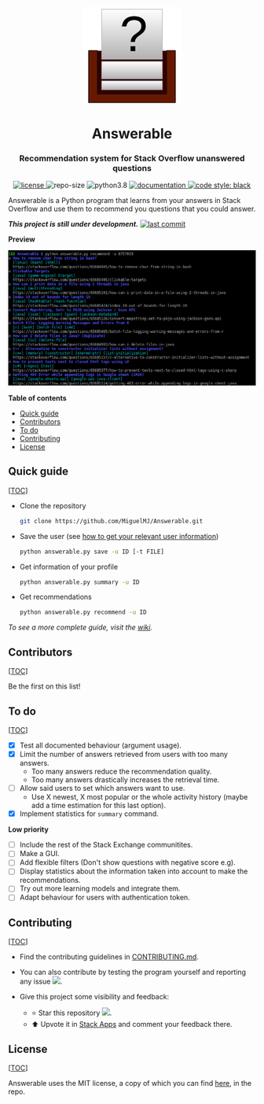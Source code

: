 <p align="center">
    <img src="doc/logo.svg" height="200px" alt="logo" title="Answerable">
</p>
<h1 align="center">Answerable</h1>
<h3 align="center">Recommendation system for Stack Overflow unanswered questions</h3>
<p align="center">
	<a href="LICENSE">
        <img alt="license" src="https://img.shields.io/badge/license-MIT-informational">
    </a>
	<img alt="repo-size" src="https://img.shields.io/github/repo-size/MiguelMJ/Answerable">
	<img alt="python3.8" src="https://img.shields.io/badge/python-3.8-informational">
	<a href="https://github.com/MiguelMJ/Answerable/wiki">
        <img alt="documentation" src="https://img.shields.io/badge/documentation-wiki-success">
    </a>
	<a href="https://github.com/psf/black">
        <img alt="code style: black" src="https://img.shields.io/badge/code%20style-black-000000.svg">
    </a>
</p>


Answerable is a Python program that learns from your answers in Stack Overflow and use them to recommend you questions that you could answer.

___This project is still under development.___ [![last commit](https://img.shields.io/github/last-commit/MiguelMJ/Answerable)](https://github.com/MiguelMJ/Answerable)

**Preview**

<p align="center"><img src="doc/preview.png" alt="preview"></p>

**Table of contents**

<span id="toc"></span>

  - [Quick guide](#Quick-guide32)
  - [Contributors](#Contributors62)
  - [To do](#To-do68)
  - [Contributing](#Contributing89)
  - [License](#License100)

<h2 id="Quick-guide32">Quick guide</h2> 

[[TOC](#toc)]

- Clone the repository

    ```bash
    git clone https://github.com/MiguelMJ/Answerable.git
    ```

- Save the user (see [how to get your relevant user information](https://github.com/MiguelMJ/Answerable/wiki/Getting_user_info))

    ```bash
    python answerable.py save -u ID [-t FILE]
    ```

- Get information of your profile

    ```bash
    python answerable.py summary -u ID
    ```

- Get recommendations

  ```bash
  python answerable.py recommend -u ID
  ```

_To see a more complete guide, visit the [wiki](https://github.com/MiguelMJ/Answerable/wiki)._

<h2 id="Contributors62">Contributors</h2> 

[[TOC](#toc)]

Be the first on this list!

<h2 id="To-do68">To do</h2> 

[[TOC](#toc)]

- [x] Test all documented behaviour (argument usage).
- [x] Limit the number of answers retrieved from users with too many answers.
  - Too many answers reduce the recommendation quality.
  - Too many answers drastically increases the retrieval time.
- [ ] Allow said users to set which answers want to use.
  - Use X newest, X most popular or the whole activity history (maybe add a time estimation for this last option).
- [x] Implement statistics for `summary` command.

**Low priority**

- [ ] Include the rest of the Stack Exchange communitites.
- [ ] Make a GUI.
- [ ] Add flexible filters (Don't show questions with negative score e.g).
- [ ] Display statistics about the information taken into account to make the recommendations.
- [ ] Try out more learning models and integrate them.
- [ ] Adapt behaviour for users with authentication token.

<h2 id="Contributing89">Contributing</h2> 

[[TOC](#toc)]

- Find the contributing guidelines in [CONTRIBUTING.md](CONTRIBUTING.md).

- You can also contribute by testing the program yourself and reporting any issue [![](https://img.shields.io/github/issues/MiguelMJ/Answerable?style=social)](https://github.com/MiguelMJ/Answerable/issues).
- Give this project some visibility and feedback:
  - :star: Star this repository [![](https://img.shields.io/github/stars/MiguelMJ/Answerable?style=social)](https://github.com/MiguelMJ/Answerable/stargazers).
  - :arrow_up: Upvote it in [Stack Apps](https://stackapps.com/questions/8805/placeholder-answerable-a-recomendator-of-unanswered-questions) and comment your feedback there.

<h2 id="License100">License</h2> 

[[TOC](#toc)]

Answerable uses the MIT license, a copy of which you can find [here](LICENSE), in the repo.

